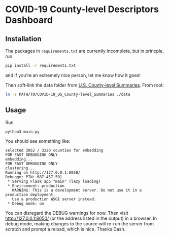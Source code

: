 # COVID-19 County-level Descriptors Dashboard

## Installation

The packages in `requirements.txt` are currently incomplete, but in princple, run
```sh
pip install -r requirements.txt
```
and if you're an extremely nice person, let me know how it goes!

Then soft-link the data folder from [U.S. County-level Summaries](https://github.com/JieYingWu/COVID-19_US_County-level_Summaries). From root:
```sh
ln -s PATH/TO/COVID-19_US_County-level_Summaries ./data
```

## Usage

Run
```sh
python3 main.py
```

You should see something like:
```
selected 3052 / 3220 counties for embedding
FOR FAST DEBUGGING ONLY
embedding...
FOR FAST DEBUGGING ONLY
clustering...
Running on http://127.0.0.1:8050/
Debugger PIN: 687-457-501
 * Serving Flask app "main" (lazy loading)
 * Environment: production
   WARNING: This is a development server. Do not use it in a production deployment.
   Use a production WSGI server instead.
 * Debug mode: on
```

You can disregard the DEBUG warnings for now. Then visit http://127.0.0.1:8050/ (or the address
listed in the output) in a browser. In debug mode, making changes to the source will re-run the
server from scratch and prompt a reload, which is nice. Thanks Dash.
